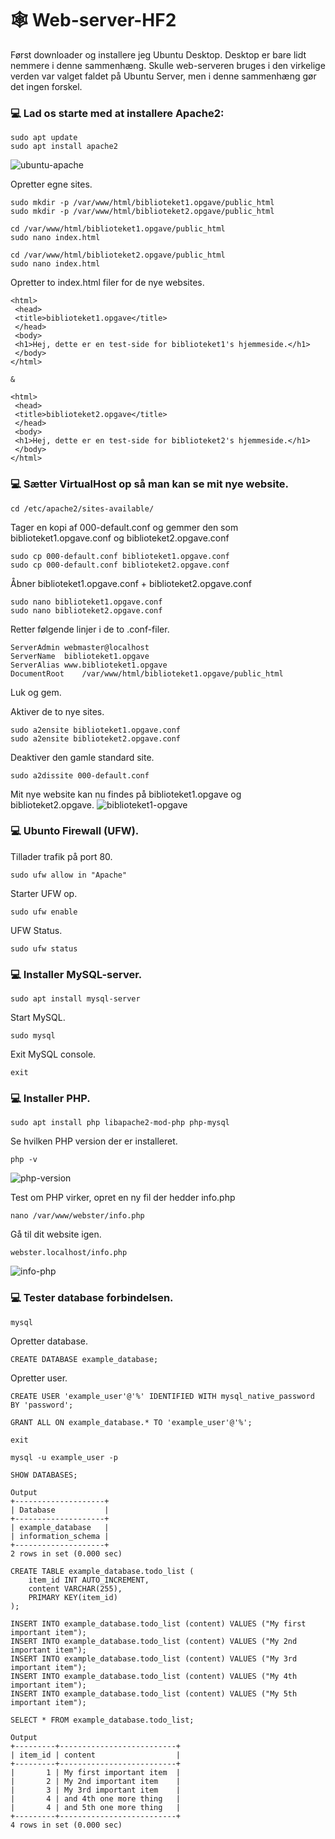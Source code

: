 # :spider_web: Web-server-HF2

Først downloader og installere jeg Ubuntu Desktop. Desktop er bare lidt nemmere i denne sammenhæng. Skulle web-serveren bruges i den virkelige verden var valget faldet på Ubuntu Server, men i denne sammenhæng gør det ingen forskel.

### :computer: Lad os starte med at installere Apache2:
 
 ```
sudo apt update
sudo apt install apache2
```
![ubuntu-apache](images/ubuntu-apache.png)

Opretter egne sites.

```
sudo mkdir -p /var/www/html/biblioteket1.opgave/public_html
sudo mkdir -p /var/www/html/biblioteket2.opgave/public_html

cd /var/www/html/biblioteket1.opgave/public_html
sudo nano index.html

cd /var/www/html/biblioteket2.opgave/public_html
sudo nano index.html
```
Opretter to index.html filer for de nye websites.
```
<html>
 <head>
 <title>biblioteket1.opgave</title>
 </head>
 <body>
 <h1>Hej, dette er en test-side for biblioteket1's hjemmeside.</h1>
 </body>
</html>

&

<html>
 <head>
 <title>biblioteket2.opgave</title>
 </head>
 <body>
 <h1>Hej, dette er en test-side for biblioteket2's hjemmeside.</h1>
 </body>
</html>
```

### :computer: Sætter VirtualHost op så man kan se mit nye website.
```
cd /etc/apache2/sites-available/
```
Tager en kopi af 000-default.conf og gemmer den som biblioteket1.opgave.conf og biblioteket2.opgave.conf
```
sudo cp 000-default.conf biblioteket1.opgave.conf
sudo cp 000-default.conf biblioteket2.opgave.conf
```

Åbner biblioteket1.opgave.conf + biblioteket2.opgave.conf
```
sudo nano biblioteket1.opgave.conf
sudo nano biblioteket2.opgave.conf
```
Retter følgende linjer i de to .conf-filer.
```
ServerAdmin	webmaster@localhost
ServerName	biblioteket1.opgave
ServerAlias	www.biblioteket1.opgave
DocumentRoot	/var/www/html/biblioteket1.opgave/public_html
```
Luk og gem.

Aktiver de to nye sites.
```
sudo a2ensite biblioteket1.opgave.conf
sudo a2ensite biblioteket2.opgave.conf
```
Deaktiver den gamle standard site.
```
sudo a2dissite 000-default.conf
```

Mit nye website kan nu findes på biblioteket1.opgave og biblioteket2.opgave.
![biblioteket1-opgave](images/biblioteket1-opgave.png)

### :computer: Ubunto Firewall (UFW).
Tillader trafik på port 80.
```
sudo ufw allow in "Apache"
```

Starter UFW op.
```
sudo ufw enable
```
UFW Status.
```
sudo ufw status
```

### :computer: Installer MySQL-server.
```
sudo apt install mysql-server
```
 Start MySQL.
 ```
 sudo mysql
 ```
 Exit MySQL console.
 ```
 exit
 ```

### :computer: Installer PHP.
```
sudo apt install php libapache2-mod-php php-mysql
```
Se hvilken PHP version der er installeret.
```
php -v
```
![php-version](images/php-version.png)

Test om PHP virker, opret en ny fil der hedder info.php
```
nano /var/www/webster/info.php
```
Gå til dit website igen.
```
webster.localhost/info.php
```
![info-php](images/info-php.png)

### :computer: Tester database forbindelsen.
```
mysql
```
Opretter database.
```
CREATE DATABASE example_database;
```
Opretter user.
```
CREATE USER 'example_user'@'%' IDENTIFIED WITH mysql_native_password BY 'password';
```
```
GRANT ALL ON example_database.* TO 'example_user'@'%';
```
```
exit
```
```
mysql -u example_user -p
```
```
SHOW DATABASES;
```
```
Output
+--------------------+
| Database           |
+--------------------+
| example_database   |
| information_schema |
+--------------------+
2 rows in set (0.000 sec)
```
```
CREATE TABLE example_database.todo_list (
    item_id INT AUTO_INCREMENT,
    content VARCHAR(255),
    PRIMARY KEY(item_id)
);
```
```
INSERT INTO example_database.todo_list (content) VALUES ("My first important item");
INSERT INTO example_database.todo_list (content) VALUES ("My 2nd important item");
INSERT INTO example_database.todo_list (content) VALUES ("My 3rd important item");
INSERT INTO example_database.todo_list (content) VALUES ("My 4th important item");
INSERT INTO example_database.todo_list (content) VALUES ("My 5th important item");
```

```
SELECT * FROM example_database.todo_list;

Output
+---------+--------------------------+
| item_id | content                  |
+---------+--------------------------+
|       1 | My first important item  |
|       2 | My 2nd important item    |
|       3 | My 3rd important item    |
|       4 | and 4th one more thing   |
|       4 | and 5th one more thing   |
+---------+--------------------------+
4 rows in set (0.000 sec)
```



